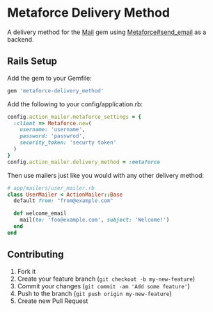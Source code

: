 # Metaforce Delivery Method

A delivery method for the [Mail](https://github.com/mikel/mail) gem using
[Metaforce#send\_email](https://github.com/ejholmes/metaforce) as a backend.

## Rails Setup

Add the gem to your Gemfile:

```ruby
gem 'metaforce-delivery_method'
```

Add the following to your config/application.rb:

```ruby
config.action_mailer.metaforce_settings = {
  :client => Metaforce.new(
    username: 'username',
    password: 'passwrod',
    security_token: 'securty token'
  )
}
config.action_mailer.delivery_method = :metaforce
```

Then use mailers just like you would with any other delivery method:

```ruby
# app/mailers/user_mailer.rb
class UserMailer < ActionMailer::Base
  default from: "from@example.com"

  def welcome_email
    mail(to: 'foo@example.com', subject: 'Welcome!')
  end
end
```

## Contributing

1. Fork it
2. Create your feature branch (`git checkout -b my-new-feature`)
3. Commit your changes (`git commit -am 'Add some feature'`)
4. Push to the branch (`git push origin my-new-feature`)
5. Create new Pull Request
